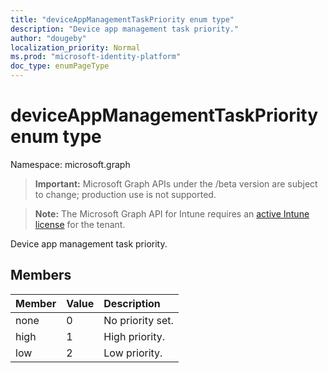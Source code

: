 ```yaml
---
title: "deviceAppManagementTaskPriority enum type"
description: "Device app management task priority."
author: "dougeby"
localization_priority: Normal
ms.prod: "microsoft-identity-platform"
doc_type: enumPageType
---
```


# deviceAppManagementTaskPriority enum type

Namespace: microsoft.graph

> **Important:** Microsoft Graph APIs under the /beta version are subject to change; production use is not supported.

> **Note:** The Microsoft Graph API for Intune requires an [active Intune license](https://go.microsoft.com/fwlink/?linkid=839381) for the tenant.

Device app management task priority.

## Members
|Member|Value|Description|
|:---|:---|:---|
|none|0|No priority set.|
|high|1|High priority.|
|low|2|Low priority.|





